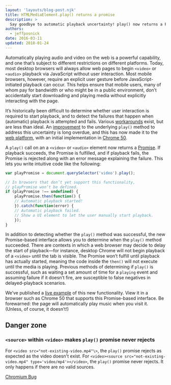 ```yaml
---
layout: 'layouts/blog-post.njk'
title: HTMLMediaElement.play() returns a promise
description: >
  Say goodbye to automatic playback uncertainty! play() now returns a Promise.
authors:
  - jeffposnick
date: 2016-03-11
updated: 2018-01-24
---
```


Automatically playing audio and video on the web is a powerful capability,
and one that’s subject to different restrictions on different platforms.
Today, most desktop browsers will always allow web pages to begin
`<video>` or `<audio>` playback via JavaScript without user interaction.
Most mobile browsers, however, require an explicit user gesture before
JavaScript-initiated playback can occur. This helps ensure that mobile users,
many of whom pay for bandwidth or who might be in a public environment,
don’t accidentally start downloading and playing media without explicitly
interacting with the page.

It’s historically been difficult to determine whether user interaction is
required to start playback, and to detect the failures that happen when
(automatic) playback is attempted and fails. Various
[workarounds](http://stackoverflow.com/questions/17452057/feature-detect-autoplay-html5-audio-audio-on-mobile-browsers)
exist, but are less than ideal. An
[improvement](https://bugs.chromium.org/p/chromium/issues/detail?id=579541) to the
underlying `play()` method to address this uncertainty is long overdue, and this
has now made it to the
[web platform](https://html.spec.whatwg.org/multipage/embedded-content.html#dom-media-play),
with an initial implementation in
[Chrome 50](https://www.chromestatus.com/feature/5920584248590336).

A `play()` call on an a `<video>` or `<audio>` element now returns a
[Promise](https://developers.google.com/web/fundamentals/getting-started/primers/promises). If playback succeeds,
the Promise is fulfilled, and if playback fails, the Promise is rejected along with an
error message explaining the failure. This lets you write intuitive code like the following:


```js
var playPromise = document.querySelector('video').play();

// In browsers that don’t yet support this functionality,
// playPromise won’t be defined.
if (playPromise !== undefined) {
    playPromise.then(function() {
    // Automatic playback started!
    }).catch(function(error) {
    // Automatic playback failed.
    // Show a UI element to let the user manually start playback.
    });
}
```    

In addition to detecting whether the `play()` method was successful, the new Promise-based
interface allows you to determine when the `play()` method succeeded. There are contexts
in which a web browser may decide to delay the start of playback—for instance, desktop
Chrome will not begin playback of a `<video>` until the tab is visible. The Promise won’t
fulfill until playback has actually started, meaning the code inside the `then()` will not
execute until the media is playing. Previous methods of determining if `play()` is successful,
such as waiting a set amount of time for a `playing` event and assuming failure if it doesn’t
fire, are susceptible to false negatives in delayed-playback scenarios.

We’ve published a [live example](https://googlechrome.github.io/samples/play-return-promise/)
of this new functionality. View it in a browser such as Chrome 50 that supports this Promise-based
interface. Be forewarned: the page will automatically play music when you visit it. (Unless, of
course, it doesn’t!)

## Danger zone

### `<source>` within `<video>` makes `play()` promise never rejects

For `<video src="not-existing-video.mp4"\>`, the `play()` promise rejects as
expected as the video doesn't exist. For `<video><source src="not-existing-video.mp4" type='video/mp4'></video>`, the `play()` promise
never rejects. It only happens if there are no valid sources.

[Chromium Bug](https://bugs.chromium.org/p/chromium/issues/detail?id=718647)

